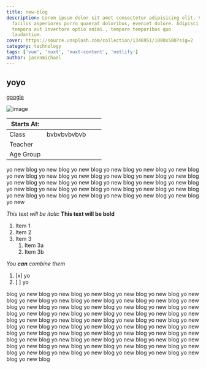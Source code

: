 ```yaml
---
title: new-blog
description: Lorem ipsum dolor sit amet consectetur adipisicing elit. Velit
  facilis asperiores porro quaerat doloribus, eveniet dolore. Adipisci
  tempora aut inventore optio animi., tempore temporibus quo
  laudantium.
cover: https://source.unsplash.com/collection/1346951/1000x500?sig=2
category: technology
tags: ['vue', 'nuxt', 'nuxt-content', 'netlify']
author: jasenmichael
---
```


## yoyo

[google](http://google.com)

![image](https://source.unsplash.com/collection/1346951/1000x500?sig=5)

| Starts At: |             |     |     |
| ---------- | ----------- | --- | --- |
| Class      | bvbvbvbvbvb |     |     |
| Teacher    |             |     |     |
| Age Group  |             |     |     |

yo new blog yo new blog yo new blog yo new blog yo new blog yo new blog yo new blog yo new blog yo new blog yo new blog yo new blog yo new blog yo new blog yo new blog yo new blog yo new blog yo new blog yo new blog yo new blog yo new blog yo new blog yo new blog yo new blog yo new blog yo new blog yo new blog yo new blog yo new blog yo new blog yo new blog yo new

_This text will be italic_
**This text will be bold**

1. Item 1
1. Item 2
1. Item 3
   1. Item 3a
   1. Item 3b

_You **can** combine them_

1. [x] yo
1. [ ] yo

blog yo new blog yo new blog yo new blog yo new blog yo new blog yo new blog yo new blog yo new blog yo new blog yo new blog yo new blog yo new blog yo new blog yo new blog yo new blog yo new blog yo new blog yo new blog yo new blog yo new blog yo new blog yo new blog yo new blog yo new blog yo new blog yo new blog yo new blog yo new blog yo new blog yo new blog yo new blog yo new blog yo new blog yo new blog yo new blog yo new blog yo new blog yo new blog yo new blog yo new blog yo new blog yo new blog yo new blog yo new blog yo new blog yo new blog yo new blog yo new blog yo new blog yo new blog yo new blog yo new blog yo new blog yo new blog yo new blog yo new blog yo new blog yo new blog yo new blog yo new blog yo new blog
